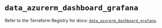 # `data_azurerm_dashboard_grafana`

Refer to the Terraform Registry for docs: [`data_azurerm_dashboard_grafana`](https://registry.terraform.io/providers/hashicorp/azurerm/3.113.0/docs/data-sources/dashboard_grafana).
